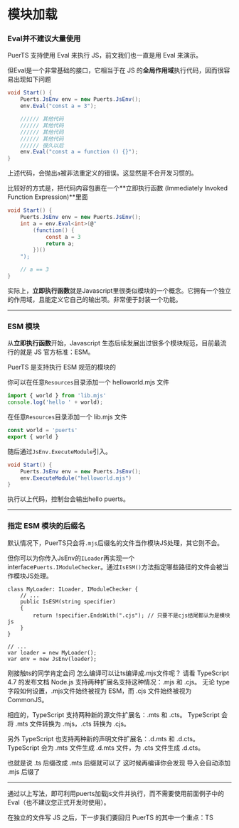 # 模块加载

### Eval并不建议大量使用
PuerTS 支持使用 Eval 来执行 JS，前文我们也一直是用 Eval 来演示。

但Eval是一个非常基础的接口，它相当于在 JS 的**全局作用域**执行代码，因而很容易出现如下问题
```C#
void Start() {
    Puerts.JsEnv env = new Puerts.JsEnv();
    env.Eval("const a = 3");

    ////// 其他代码
    ////// 其他代码
    ////// 其他代码
    ////// 其他代码
    ////// 很久以后
    env.Eval("const a = function () {}");
}
```
上述代码，会抛出`a`被非法重定义的错误。这显然是不合开发习惯的。

比较好的方式是，把代码内容包裹在一个**立即执行函数 (Immediately Invoked Function Expression)**里面
```C#
void Start() {
    Puerts.JsEnv env = new Puerts.JsEnv();
    int a = env.Eval<int>(@"
        (function() {
            const a = 3
            return a;
        })()
    ");

    // a == 3
}
```

实际上，**立即执行函数**就是Javascript里很类似模块的一个概念。它拥有一个独立的作用域，且能定义它自己的输出项。非常便于封装一个功能。

-------------
### ESM 模块

从**立即执行函数**开始，Javascript 生态后续发展出过很多个模块规范，目前最流行的就是 JS 官方标准：ESM。

PuerTS 是支持执行 ESM 规范的模块的

你可以在任意`Resources`目录添加一个 helloworld.mjs 文件
```js
import { world } from 'lib.mjs'
console.log('hello ' + world);
```
在任意`Resources`目录添加一个 lib.mjs 文件
```js
const world = 'puerts'
export { world }
```
随后通过`JsEnv.ExecuteModule`引入。
```C#
void Start() {
    Puerts.JsEnv env = new Puerts.JsEnv();
    env.ExecuteModule("helloworld.mjs")
}
```
执行以上代码，控制台会输出hello puerts。

-------------------
### 指定 ESM 模块的后缀名

默认情况下，PuerTS只会将`.mjs`后缀名的文件当作模块JS处理，其它则不会。

但你可以为你传入JsEnv的`ILoader`再实现一个interface`Puerts.IModuleChecker`。通过`IsESM()`方法指定哪些路径的文件会被当作模块JS处理。
```
class MyLoader: ILoader, IModuleChecker {
    // ...
    public IsESM(string specifier) 
    {
        return !specifier.EndsWith(".cjs"); // 只要不是cjs结尾都认为是模块js
    }
}

// ...
var loader = new MyLoader();
var env = new JsEnv(loader);
```
刚接触ts的同学肯定会问 怎么编译可以让ts编译成.mjs文件呢？
请看 TypeScript 4.7 的发布文档
Node.js 支持两种扩展名支持这种情况：.mjs 和 .cjs。
无论 type 字段如何设置，.mjs文件始终被视为 ESM，而 .cjs 文件始终被视为 CommonJS。

相应的，TypeScript 支持两种新的源文件扩展名：.mts 和 .cts。
TypeScript 会将 .mts 文件转换为 .mjs，.cts 转换为 .cjs。

另外 TypeScript 也支持两种新的声明文件扩展名：.d.mts 和 .d.cts。
TypeScript 会为 .mts 文件生成 .d.mts 文件，为 .cts 文件生成 .d.cts。 

也就是说 .ts 后缀改成 .mts 后缀就可以了
这时候再编译你会发现
导入会自动添加 .mjs 后缀了

-------------------

通过以上写法，即可利用puerts加载js文件并执行，而不需要使用前面例子中的Eval（也不建议您正式开发时使用）。

在独立的文件写 JS 之后，下一步我们要回归 PuerTS 的其中一个重点：TS
